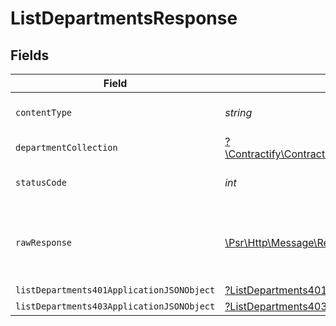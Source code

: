 # ListDepartmentsResponse


## Fields

| Field                                                                                                          | Type                                                                                                           | Required                                                                                                       | Description                                                                                                    |
| -------------------------------------------------------------------------------------------------------------- | -------------------------------------------------------------------------------------------------------------- | -------------------------------------------------------------------------------------------------------------- | -------------------------------------------------------------------------------------------------------------- |
| `contentType`                                                                                                  | *string*                                                                                                       | :heavy_check_mark:                                                                                             | HTTP response content type for this operation                                                                  |
| `departmentCollection`                                                                                         | [?\Contractify\ContractifyAPI\Models\Shared\DepartmentCollection](../../models/shared/DepartmentCollection.md) | :heavy_minus_sign:                                                                                             | OK                                                                                                             |
| `statusCode`                                                                                                   | *int*                                                                                                          | :heavy_check_mark:                                                                                             | HTTP response status code for this operation                                                                   |
| `rawResponse`                                                                                                  | [\Psr\Http\Message\ResponseInterface](https://www.php-fig.org/psr/psr-7/#33-psrhttpmessageresponseinterface)   | :heavy_minus_sign:                                                                                             | Raw HTTP response; suitable for custom response parsing                                                        |
| `listDepartments401ApplicationJSONObject`                                                                      | [?ListDepartments401ApplicationJSON](../../models/operations/ListDepartments401ApplicationJSON.md)             | :heavy_minus_sign:                                                                                             | Unauthenticated                                                                                                |
| `listDepartments403ApplicationJSONObject`                                                                      | [?ListDepartments403ApplicationJSON](../../models/operations/ListDepartments403ApplicationJSON.md)             | :heavy_minus_sign:                                                                                             | Forbidden                                                                                                      |